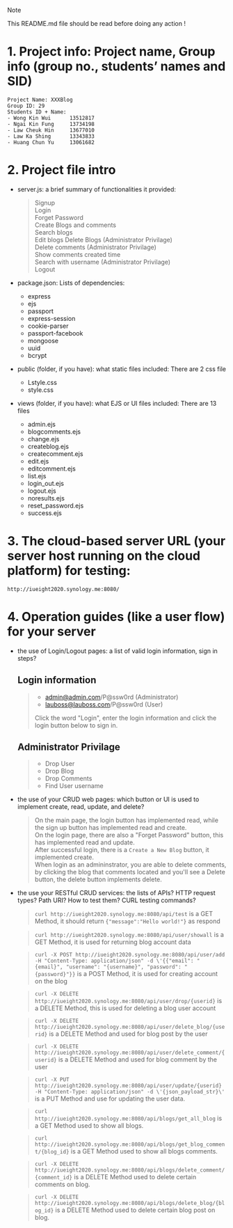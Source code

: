 >[!NOTE]
>This README.md file should be read before doing any action !

# 1. Project info: Project name, Group info (group no., students’ names and SID)
	Project Name: XXXBlog
 	Group ID: 29
	Students ID + Name:
	- Wong Kin Wui 		13512817
	- Ngai Kin Fung 	13734198
	- Law Cheuk Hin 	13677010
	- Law Ka Shing 		13343833 
	- Huang Chun Yu 	13061682

# 2. Project file intro
- server.js: a brief summary of functionalities it provided:
	>Signup  
	>Login  
	>Forget Password  
	>Create Blogs and comments  
	>Search blogs   
	>Edit blogs
 	>Delete Blogs   			(Administrator Privilage)     
	>Delete comments 			(Administrator Privilage)     
	>Show comments created time       
	>Search with username 			(Administrator Privilage)        
 	>Logout

	


- package.json: 
	Lists of dependencies:
    -    express
    -    ejs
    -    passport
    -    express-session
    -    cookie-parser
    -    passport-facebook
    -    mongoose
    -    uuid
    -    bcrypt



- public (folder, if you have): what static files included:
	There are 2 css file
	- 	Lstyle.css
	- 	style.css


- views (folder, if you have): what EJS or UI files included:
	There are 13 files
	- 	admin.ejs
 	-	blogcomments.ejs
  	-	change.ejs
  	-	createblog.ejs
 	-	createcomment.ejs
  	-	edit.ejs
  	-	editcomment.ejs
 	-	list.ejs
  	-	login_out.ejs
	- 	logout.ejs
 	-	noresults.ejs
  	-	reset_password.ejs
  	-	success.ejs



# 3. The cloud-based server URL (your server host running on the cloud platform) for testing:

	http://iueight2020.synology.me:8080/



# 4. Operation guides (like a user flow) for your server
- the use of Login/Logout pages: a list of valid login information, sign in steps? 

	## **Login information**
	> - admin@admin.com/P@ssw0rd 	(Administrator)     
	> - lauboss@lauboss.com/P@ssw0rd 	(User)
	>    
	> Click the word "Login", enter the login information and click the login button below to sign in.    
    
	## **Administrator Privilage**
	>- Drop User
	>- Drop Blog
	>- Drop Comments
 	>- Find User username 	


- the use of your CRUD web pages: which button or UI is used to implement create, read, update, and delete?
	> On the main page, the login button has implemented read, while the sign up button has implemented read and create.    
	> On the login page, there are also a "Forget Password" button, this has implemented read and update.   
	> After successful login, there is a `Create a New Blog` button, it implemented create.    
	> When login as an admininstrator, you are able to delete comments, by clicking the blog that comments located and you'll see a Delete button, the delete button implements delete.   


- the use your RESTful CRUD services: the lists of APIs? HTTP request types? Path URI? How to test them? 
CURL testing commands?

	> `curl http://iueight2020.synology.me:8080/api/test` is a GET Method, it should return `{"message":"Hello world!"}` as respond
	         
 	> `curl http://iueight2020.synology.me:8080/api/user/showall` is a GET Method, it is used for returning blog account data
       
 	> `curl -X POST http://iueight2020.synology.me:8080/api/user/add -H "Content-Type: application/json" -d \'{{"email": "{email}", "username": "{username}", "password": "{password}"}}` is a POST Method, it is used for creating account on the blog
      
 	> `curl -X DELETE http://iueight2020.synology.me:8080/api/user/drop/{userid}` is a DELETE Method, this is used for deleting a blog user account
       
 	> `curl -X DELETE http://iueight2020.synology.me:8080/api/user/delete_blog/{userid}` is a DELETE Method and used for blog post by the user
        
 	> `curl -X DELETE http://iueight2020.synology.me:8080/api/user/delete_comment/{userid}` is a DELETE Method and used for blog comment by the user
        
 	> `curl -X PUT http://iueight2020.synology.me:8080/api/user/update/{userid} -H "Content-Type: application/json" -d \'{json_payload_str}\'` is a PUT Method and use for updating the user data.
    
 	> `curl http://iueight2020.synology.me:8080/api/blogs/get_all_blog` is a GET Method used to show all blogs.
        
 	> `curl http://iueight2020.synology.me:8080/api/blogs/get_blog_comment/{blog_id}` is a GET Method used to show all blogs comments.
     
 	> `curl -X DELETE http://iueight2020.synology.me:8080/api/blogs/delete_comment/{comment_id}` is a DELETE Method used to delete certain comments on blog.
         
 	> `curl -X DELETE http://iueight2020.synology.me:8080/api/blogs/delete_blog/{blog_id}` is a DELETE Method used to delete certain blog post on blog.    
